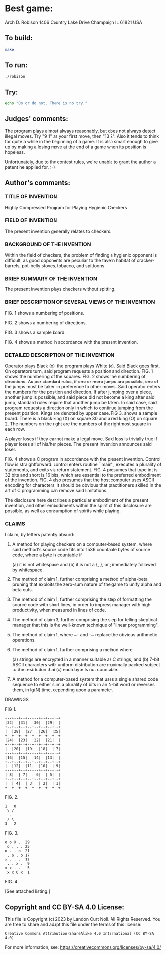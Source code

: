 # Best game:

Arch D. Robison
1406 Country Lake Drive
Champaign IL 61821
USA

## To build:

```sh
make
```

## To run:

```sh
./robison
```

## Try:

```sh
echo "Do or do not. There is no try."
```

## Judges' comments:

The program plays almost always reasonably, but does not always detect
illegal moves.  Try "9 1" as your first move, then "13 2". Also it
tends to think for quite a while in the beginning of a game. It is
also smart enough to give up by making a losing move at the end of
a game when its position is hopeless.

Unfortunately, due to the contest rules, we're unable to grant the
author a patent he applied for.  :-)

## Author's comments:

### TITLE OF INVENTION

Highly Compressed Program for Playing Hygienic Checkers

### FIELD OF INVENTION

The present invention generally relates to checkers.

### BACKGROUND OF THE INVENTION

Within the field of checkers, the problem of finding a hygienic opponent
is difficult, as good opponents are peculiar to the tavern habitat of
cracker-barrels, pot-belly stoves, tobacco, and spittoons.

### BRIEF SUMMARY OF THE INVENTION

The present invention plays checkers without spitting.

### BRIEF DESCRIPTION OF SEVERAL VIEWS OF THE INVENTION

FIG. 1 shows a numbering of positions.

FIG. 2 shows a numbering of directions.

FIG. 3 shows a sample board.

FIG. 4 shows a method in accordance with the present invention.

### DETAILED DESCRIPTION OF THE INVENTION

Operator plays Black (x); the program plays White (o).  Said Black goes
first.  On operators turn, said program requests a position and direction.
FIG. 1 shows the numbering of the squares.  FIG. 2 shows the numbering of
directions.  As per standard rules, if one or more jumps are possible, one
 of the jumps must be taken in preference to other moves.  Said operator
enters the numbers for the position and direction.  If after jumping over a
piece, another jump is possible, and said piece did not become a king after
said jump, standard rules require that another jump be taken.  In said case,
said program requests a direction only in which to continue jumping from the
present position.  Kings are denoted by upper case.  FIG 3. shows a sample
board.  There is a black king (X) on square 30 and a red king (O) on square
2. The numbers on the right are the numbers of the rightmost square in each
row.

A player loses if they cannot make a legal move.  Said loss is trivially
true if player loses all of his/her pieces.  The present invention announces
said loser.

FIG. 4 shows a C program in accordance with the present invention.  Control
flow is straightforward: control enters routine ``main'', executes a
plurality of statements, and exits via return statement.  FIG. 4 presumes
that type int is 32 bits and short is 16 bits, which are essential to the
preferred embodiment of the invention.  FIG. 4 also presumes that the host
computer uses ASCII encoding for characters. It should be obvious that
practitioners skilled in the art of C programming can remove said
limitations.

The disclosure here describes a particular embodiment of the present
invention, and other embodiments within the spirit of this disclosure
are possible, as well as consumption of spirits while playing.

### CLAIMS

I claim, by letters patently absurd:

1.  A method for playing checkers on a computer-based system, where said
    method's source code fits into 1536 countable bytes of source code,
    where a byte is countable if

	(a) it is not whitespace and
	(b) it is not a {, }, or ; immediately followed by whitespace.

2.  The method of claim 1, further comprising a method of alpha-beta pruning
    that exploits the zero-sum nature of the game to unify alpha
    and beta cuts.

3.  The method of claim 1, further comprising the step of formatting the
    source code with short lines, in order to impress manager with
    high productivity, when measured in lines of code.

4.  The method of claim 3, further comprising the step for telling
    skeptical manager that this is the well-known technique of
    "linear programming".

5.  The method of claim 1, where ~- and -~ replace the obvious arithmetic
    operations.

6.  The method of claim 1, further comprising a method where

	(a) strings are encrypted in a manner suitable as C strings, and
	(b) 7-bit ASCII characters with uniform distribution are maximally
	    packed subject to the restriction that
	(c) each byte is not countable.

7.  A method for a computer-based system that uses a single shared code
    sequence to either sum a plurality of bits in an N-bit word or reverses
    them, in lg(N) time, depending upon a parameter.

DRAWINGS

FIG 1.

	+--+--+--+--+--+--+--+--+
	|32|  |31|  |30|  |29|  |
	+--+--+--+--+--+--+--+--+
	|  |28|  |27|  |26|  |25|
	+--+--+--+--+--+--+--+--+
	|24|  |23|  |22|  |21|  |
	+--+--+--+--+--+--+--+--+
	|  |20|  |19|  |18|  |17|
	+--+--+--+--+--+--+--+--+
	|16|  |15|  |14|  |13|  |
	+--+--+--+--+--+--+--+--+
	|  |12|  |11|  |10|  | 9|
	+--+--+--+--+--+--+--+--+
	| 8|  | 7|  | 6|  | 5|  |
	+--+--+--+--+--+--+--+--+
	|  | 4|  | 3|  | 2|  | 1|
	+--+--+--+--+--+--+--+--+

FIG. 2.

	1   0
	 \ /
	  .
	 / \
	3   2

FIG. 3.

	o o X .  29
	 o . . . 25
	o . . o  21
	 . o . o 17
	x . . .  13
	 . . x .  9
	x x . .   5
	 x x O x  1

FIG. 4

[See attached listing.]

## Copyright and CC BY-SA 4.0 License:

This file is Copyright (c) 2023 by Landon Curt Noll.  All Rights Reserved.
You are free to share and adapt this file under the terms of this license:

    Creative Commons Attribution-ShareAlike 4.0 International (CC BY-SA 4.0)

For more information, see: https://creativecommons.org/licenses/by-sa/4.0/
